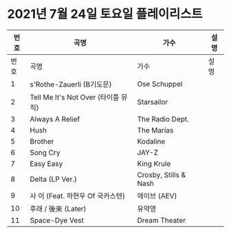 # 2021년 7월 24일 토요일 플레이리스트

| 번호 | 곡명 | 가수 | 설명 |
|------|------|------|------|
| 번호 | 곡명 | 가수 | 설명 |
| 1 | s'Rothe-Zauerli (B기도문) | Ose Schuppel |  |
| 2 | Tell Me It's Not Over (타이틀 뮤직) | Starsailor |  |
| 3 | Always A Relief | The Radio Dept. |  |
| 4 | Hush | The Marías |  |
| 5 | Brother | Kodaline |  |
| 6 | Song Cry | JAY-Z |  |
| 7 | Easy Easy | King Krule |  |
| 8 | Delta (LP Ver.) | Crosby, Stills & Nash |  |
| 9 | 사 이 (Feat. 하현우 Of 국카스텐) | 에이브 (AEV) |  |
| 10 | 후래 / 後來 (Later) | 유약영 |  |
| 11 | Space-Dye Vest | Dream Theater |  |
